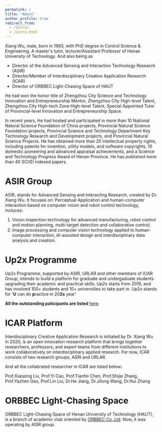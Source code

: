```yaml
---
permalink: /
title: "About"
author_profile: true
redirect_from: 
  - /Intro/
  - /intro.html
---
```

Xiang Wu, male, born in 1983, with PhD degree in Control Science & Engineering. 
A master's tutor, lecturer/Assistant Professor of Henan University of Technology. 
And also being as

- Director of the Advanced Sensing and Interaction Technology Research (ASIR)
- Director/Member of Interdisciplinary Creative Application Research (ICAR)
- Director of ORBBEC Light-Chasing Space of HAUT

He had won the honor title of Zhengzhou City Science and Technology Innovation and Entrepreneurship Mentor, Zhengzhou City High-level Talent, Zhengzhou City High-tech Zone High-level Talent, Special Appointed Tutor of Provincial-level Innovation and Entrepreneurship Space. 

In recent years, He had hosted and participated in more than 10 National Natural Science Foundation of China projects, Provincial Natural Science Foundation projects, Provincial Science and Technology Department Key Technology Research and Development projects, and Provincial Natural Science Projects. He has obtained more than 20 intellectual property rights, including patents for invention, utility models, and software copyrights, 10 domestic pioneering and advanced appraisal achievements, and a Science and Technology Progress Award of Henan Province. He has published more than 40 SCI/EI indexed papers.

# ASIR Group
ASIR, stands for Advanced Sensing and Interacting Research, created by Dr. Xiang Wu. 
It focuses on: Perceptual Application and human-computer interaction based on computer vision and robot control technology, incluces:
 1. Vision inspection technology for advanced manufacturing, robot control and motion planning, multi-target detection and collaborative control; 
 2. Image processing and computer vision technology applied to human-computer interaction, AI-assisted design and interdisciplinary data analysis and creation.

# Up2x Programme
 Up2x Programme, supported by ASIR, URLAR and other members of ICAR Group, intends to build a platform for graduate and undergaduate students upgrading their academic and practical skills. 
 Up2x starts from 2019, and has involved 100+ students and 10+ universities to take part in. 
 Up2x stands for '**U** can do **p**ractice in 20**2x** year'
 
 **All the outstanding paticipants are listed** [here](/members/)

# ICAR Platform

Interdisciplinary Creative Application Research is initiated by Dr. Xiang Wu in 2020, is an open innovation research platform that brings together researchers, professors, and expert teams from different institutions to work collaboratively on interdisciplinary applied research.
For now, ICAR consists of two research groups, ASIR and URLAR.

And all the collabrated researcher in ICAR are listed below: 

Prof.Xiaoping Liu, Prof.Yi Cao, Prof.Tianfei Chen, Prof.Shijie Zhang, Prof.Yazhen Gao, Prof.Lin Liu;
Dr.He Jiang, Dr.Jilong Wang, Dr.Hui Zhang

# ORBBEC Light-Chasing Space
ORBBEC Light-Chasing Space of Henan University of Technology (HAUT), is a branch of academic club oriented by [ORBBEC Co.,Ltd](https://www.orbbec.com/).
Now, it was operating by ASIR group.
